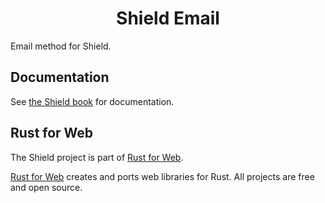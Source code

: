 <h1 align="center">Shield Email</h1>

Email method for Shield.

## Documentation

See [the Shield book](https://shield.rustforweb.org/) for documentation.

## Rust for Web

The Shield project is part of [Rust for Web](https://github.com/RustForWeb).

[Rust for Web](https://github.com/RustForWeb) creates and ports web libraries for Rust. All projects are free and open source.
